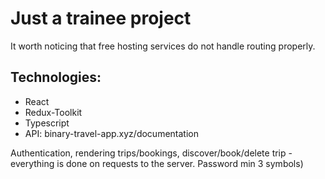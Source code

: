 # Just a trainee project

It worth noticing that free hosting services do not handle routing properly.

## Technologies:
- React
- Redux-Toolkit
- Typescript
- API: binary-travel-app.xyz/documentation

Authentication, rendering trips/bookings, discover/book/delete trip - everything is done on requests to the server.
Password min 3 symbols)
